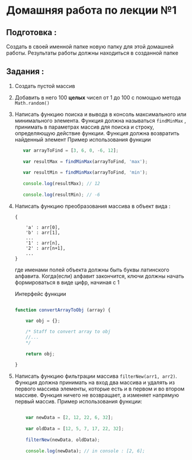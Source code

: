 # Домашняя работа по лекции №1

## Подготовка : 

   Создать в своей именной папке новую папку для этой домашней работы. Результаты работы должны находиться в созданной папке

## Задания : 

1. Создать пустой массив

2. Добавить в него 100 **целых** чисел от 1 до 100 с помощью метода `Math.random()`
 
3. Написать функцию поиска и вывода в консоль максимального или минимального элемента. Функция должна называться ```findMinMax``` , принимать в параметрах массив для поиска и строку, определяющую действие функции. Функция должна возвратить найденный элемент
   Пример использования функции
   
    ```javascript
       var arrayToFind = [3, 6, 0, -6, 12];
       
       var resultMax = findMinMax(arrayToFind, 'max');
       
       var resultMin = findMinMax(arrayToFind, 'min');
       
       console.log(resultMax); // 12
       
       console.log(resultMin); // -6
    ```

4. Написать функцию преобразования массива в объект вида : 
    
    ``` 
    {
        
        'a' : arr[0],
        'b' : arr[1],
        ...
        '1' : arr[n],
        '2' : arr[n+1],
        ...
    } 
    ```
    где именами полей объекта должны быть буквы латинского алфавита. Когда(если) алфавит закончится, ключи должны начать формироваться в виде цифр, начиная с 1
       
    Интерфейс функции 
    ```javascript
    
    function convertArrayToObj (array) {
    
        var obj = {};
        
        /* Staff to convert array to obj 
        //...
        */
        
        return obj;
    
    }
    
    ```

5. Написать функцию фильтрации массива `filterNew(arr1, arr2)`. Функция должна принимать на вход два массива и удалять из первого массива элементы, которые есть и в первом и во втором массиве. Функция ничего не возвращает, а изменяет напрямую первый массив.
  Пример использования функции:
    
    ```javascript
        
        var newData = [2, 12, 22, 6, 32];
        
        var oldData = [12, 5, 7, 17, 22, 32];
        
        filterNew(newData, oldData);
        
        console.log(newData); // in console : [2, 6];
        
    ```



